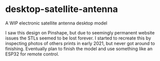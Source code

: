 # desktop-satellite-antenna
A WIP electronic satellite antenna desktop model

I saw this design on Pinshape, but due to seemingly permanent website issues the STLs seemed to be lost forever. I started to recreate this by inspecting photos of others prints in early 2021, but never got around to finishing. Eventually plan to finish the model and use something like an ESP32 for remote control.
